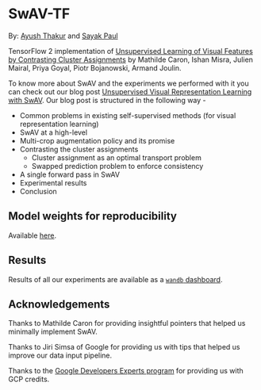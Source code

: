 # SwAV-TF

By: [Ayush Thakur](https://twitter.com/ayushthakur0) and [Sayak Paul](https://twitter.com/RisingSayak)

TensorFlow 2 implementation of [Unsupervised Learning of Visual Features by Contrasting Cluster Assignments](https://arxiv.org/abs/2006.09882) by Mathilde Caron, Ishan Misra, Julien Mairal, Priya Goyal, Piotr Bojanowski, Armand Joulin.

To know more about SwAV and the experiments we performed with it you can check out our blog post [Unsupervised Visual Representation Learning with SwAV](https://app.wandb.ai/authors/swav-tf/reports/Unsupervised-visual-representation-learning-with-SwAV--VmlldzoyMjg3Mzg). Our blog post is structured in the following way - 

- Common problems in existing self-supervised methods (for visual representation learning)
- SwAV at a high-level
- Multi-crop augmentation policy and its promise
- Contrasting the cluster assignments
  - Cluster assignment as an optimal transport problem
  - Swapped prediction problem to enforce consistency
- A single forward pass in SwAV
- Experimental results
- Conclusion

## Model weights for reproducibility
Available [here](https://github.com/ayulockin/SwAV-TF/releases/tag/v0.1.0). 

## Results
Results of all our experiments are available as a [`wandb` dashboard](https://app.wandb.ai/authors/swav-tf). 

## Acknowledgements
Thanks to Mathilde Caron for providing insightful pointers that helped us minimally implement SwAV.

Thanks to Jiri Simsa of Google for providing us with tips that helped us improve our data input pipeline.

Thanks to the [Google Developers Experts program](https://developers.google.com/programs/experts/0) for providing us with GCP credits.
